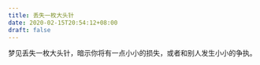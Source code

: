 ```yaml
---
title: 丢失一枚大头针
date: 2020-02-15T20:54:12+08:00
draft: false
---
```


梦见丢失一枚大头针，暗示你将有一点小小的损失，或者和别人发生小小的争执。